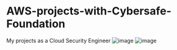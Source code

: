 # AWS-projects-with-Cybersafe-Foundation
My projects as a Cloud Security Engineer
![image](https://user-images.githubusercontent.com/113180972/189672608-766cd993-ed2c-419a-bf86-7588ee34b9e2.png)
![image](https://user-images.githubusercontent.com/113180972/189672738-df04437b-2019-4975-9b89-e612db8a488f.png)
